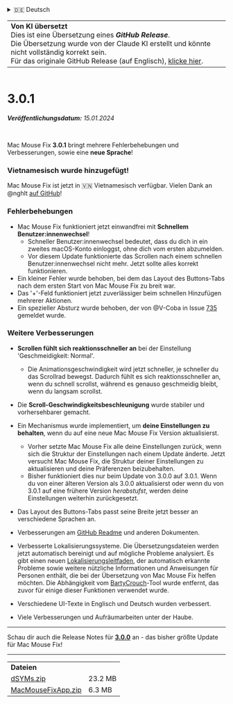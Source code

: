 <details>
<summary>🇩🇪 Deutsch</summary>

[🇬🇧 English (GitHub)](https://github.com/noah-nuebling/mac-mouse-fix/releases/tag/3.0.1)\
[🇦🇩 Català](https://redirect.macmousefix.com/?target=mmf-release&tag=3.0.1&locale=ca)\
**🇩🇪 Deutsch**\
[🇪🇸 Español](https://redirect.macmousefix.com/?target=mmf-release&tag=3.0.1&locale=es)\
[🇫🇷 Français](https://redirect.macmousefix.com/?target=mmf-release&tag=3.0.1&locale=fr)\
[🇮🇩 Indonesia](https://redirect.macmousefix.com/?target=mmf-release&tag=3.0.1&locale=id)\
[🇮🇹 Italiano](https://redirect.macmousefix.com/?target=mmf-release&tag=3.0.1&locale=it)\
[🇭🇺 Magyar](https://redirect.macmousefix.com/?target=mmf-release&tag=3.0.1&locale=hu)\
[🇳🇱 Nederlands](https://redirect.macmousefix.com/?target=mmf-release&tag=3.0.1&locale=nl)\
[🇵🇱 Polski](https://redirect.macmousefix.com/?target=mmf-release&tag=3.0.1&locale=pl)\
[🇧🇷 Português (Brasil)](https://redirect.macmousefix.com/?target=mmf-release&tag=3.0.1&locale=pt-BR)\
[🇵🇹 Português (Portugal)](https://redirect.macmousefix.com/?target=mmf-release&tag=3.0.1&locale=pt-PT)\
[🇷🇴 Română](https://redirect.macmousefix.com/?target=mmf-release&tag=3.0.1&locale=ro)\
[🇸🇪 Svenska](https://redirect.macmousefix.com/?target=mmf-release&tag=3.0.1&locale=sv)\
[🇻🇳 Tiếng Việt](https://redirect.macmousefix.com/?target=mmf-release&tag=3.0.1&locale=vi)\
[🇹🇷 Türkçe](https://redirect.macmousefix.com/?target=mmf-release&tag=3.0.1&locale=tr)\
[🇨🇿 Čeština](https://redirect.macmousefix.com/?target=mmf-release&tag=3.0.1&locale=cs)\
[🇬🇷 Ελληνικά](https://redirect.macmousefix.com/?target=mmf-release&tag=3.0.1&locale=el)\
[🇷🇺 Русский](https://redirect.macmousefix.com/?target=mmf-release&tag=3.0.1&locale=ru)\
[🇺🇦 Українська](https://redirect.macmousefix.com/?target=mmf-release&tag=3.0.1&locale=uk)\
[🇮🇱 עברית](https://redirect.macmousefix.com/?target=mmf-release&tag=3.0.1&locale=he)\
[🇸🇦 العربية](https://redirect.macmousefix.com/?target=mmf-release&tag=3.0.1&locale=ar)\
[🇮🇳 हिन्दी](https://redirect.macmousefix.com/?target=mmf-release&tag=3.0.1&locale=hi)\
[🇹🇭 ไทย](https://redirect.macmousefix.com/?target=mmf-release&tag=3.0.1&locale=th)\
[🇨🇳 中文 (简体)](https://redirect.macmousefix.com/?target=mmf-release&tag=3.0.1&locale=zh-Hans)\
[🇨🇳 中文 (繁體)](https://redirect.macmousefix.com/?target=mmf-release&tag=3.0.1&locale=zh-Hant)\
[🇭🇰 中文（香港)](https://redirect.macmousefix.com/?target=mmf-release&tag=3.0.1&locale=zh-HK)\
[🇯🇵 日本語](https://redirect.macmousefix.com/?target=mmf-release&tag=3.0.1&locale=ja)\
[🇰🇷 한국어](https://redirect.macmousefix.com/?target=mmf-release&tag=3.0.1&locale=ko)\
[Help translate Mac Mouse Fix to different languages!](https://github.com/noah-nuebling/mac-mouse-fix/discussions/731)
</details>
<table align=><td>
<b>Von KI übersetzt</b><br>
Dies ist eine Übersetzung eines <b><em>GitHub Release</em></b>.<br>
Die Übersetzung wurde von der Claude KI erstellt und könnte nicht vollständig korrekt sein.<br>
Für das originale GitHub Release (auf Englisch), <a href="https://github.com/noah-nuebling/mac-mouse-fix/releases/tag/3.0.1">klicke hier</a>.
</td></table>

<table></table>

# 3.0.1
***Veröffentlichungsdatum:** 15.01.2024*

<br>

Mac Mouse Fix **3.0.1** bringt mehrere Fehlerbehebungen und Verbesserungen, sowie eine **neue Sprache**!

### Vietnamesisch wurde hinzugefügt!

Mac Mouse Fix ist jetzt in 🇻🇳 Vietnamesisch verfügbar. Vielen Dank an @nghlt [auf GitHub](https://GitHub.com/nghlt)!


### Fehlerbehebungen

- Mac Mouse Fix funktioniert jetzt einwandfrei mit **Schnellem Benutzer:innenwechsel**!
  - Schneller Benutzer:innenwechsel bedeutet, dass du dich in ein zweites macOS-Konto einloggst, ohne dich vom ersten abzumelden.
  - Vor diesem Update funktionierte das Scrollen nach einem schnellen Benutzer:innenwechsel nicht mehr. Jetzt sollte alles korrekt funktionieren.
- Ein kleiner Fehler wurde behoben, bei dem das Layout des Buttons-Tabs nach dem ersten Start von Mac Mouse Fix zu breit war.
- Das '+'-Feld funktioniert jetzt zuverlässiger beim schnellen Hinzufügen mehrerer Aktionen.
- Ein spezieller Absturz wurde behoben, der von @V-Coba in Issue [735](https://github.com/noah-nuebling/mac-mouse-fix/issues/735) gemeldet wurde.

### Weitere Verbesserungen

- **Scrollen fühlt sich reaktionsschneller an** bei der Einstellung 'Geschmeidigkeit: Normal'.
  - Die Animationsgeschwindigkeit wird jetzt schneller, je schneller du das Scrollrad bewegst. Dadurch fühlt es sich reaktionsschneller an, wenn du schnell scrollst, während es genauso geschmeidig bleibt, wenn du langsam scrollst.
  
- Die **Scroll-Geschwindigkeitsbeschleunigung** wurde stabiler und vorhersehbarer gemacht.
- Ein Mechanismus wurde implementiert, um **deine Einstellungen zu behalten**, wenn du auf eine neue Mac Mouse Fix Version aktualisierst.
  - Vorher setzte Mac Mouse Fix alle deine Einstellungen zurück, wenn sich die Struktur der Einstellungen nach einem Update änderte. Jetzt versucht Mac Mouse Fix, die Struktur deiner Einstellungen zu aktualisieren und deine Präferenzen beizubehalten.
  - Bisher funktioniert dies nur beim Update von 3.0.0 auf 3.0.1. Wenn du von einer älteren Version als 3.0.0 aktualisierst oder wenn du von 3.0.1 auf eine frühere Version _herabstufst_, werden deine Einstellungen weiterhin zurückgesetzt.
- Das Layout des Buttons-Tabs passt seine Breite jetzt besser an verschiedene Sprachen an.
- Verbesserungen am [GitHub Readme](https://github.com/noah-nuebling/mac-mouse-fix#background) und anderen Dokumenten.
- Verbesserte Lokalisierungssysteme. Die Übersetzungsdateien werden jetzt automatisch bereinigt und auf mögliche Probleme analysiert. Es gibt einen neuen [Lokalisierungsleitfaden](https://github.com/noah-nuebling/mac-mouse-fix/discussions/731), der automatisch erkannte Probleme sowie weitere nützliche Informationen und Anweisungen für Personen enthält, die bei der Übersetzung von Mac Mouse Fix helfen möchten. Die Abhängigkeit vom [BartyCrouch](https://github.com/FlineDev/BartyCrouch)-Tool wurde entfernt, das zuvor für einige dieser Funktionen verwendet wurde.
- Verschiedene UI-Texte in Englisch und Deutsch wurden verbessert.
- Viele Verbesserungen und Aufräumarbeiten unter der Haube.

---

Schau dir auch die Release Notes für [**3.0.0**](https://github.com/noah-nuebling/mac-mouse-fix/releases/tag/3.0.0) an - das bisher größte Update für Mac Mouse Fix!

---

<table align="start">
<tr>
    <td colspan=2>
        <b>Dateien</b>
    </td>
</tr>
<tr>
    <td><a href="https://github.com/noah-nuebling/mac-mouse-fix/releases/download/3.0.1/dSYMs.zip">dSYMs.zip</a></td>
    <td>23.2 MB</td>
</tr>
<tr>
    <td><a href="https://github.com/noah-nuebling/mac-mouse-fix/releases/download/3.0.1/MacMouseFixApp.zip">MacMouseFixApp.zip</a></td>
    <td>6.3 MB</td>
</tr>
</table>